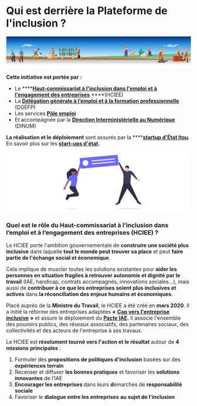 # Qui est derrière la Plateforme de l'inclusion ?



![](../.gitbook/assets/fonditou.png)

**Cette initiative est portée par :**

* Le ****[**Haut-commissariat à l'inclusion dans l'emploi et à l'engagement des entreprises**](https://travail-emploi.gouv.fr/ministere/organisation/article/haut-commissaire-a-l-inclusion-dans-l-emploi-et-a-l-engagement-des-entreprises) ****\(HCIEE\)
* La [**Délégation générale à l’emploi et à la formation professionnelle**](https://travail-emploi.gouv.fr/ministere/organisation/organisation-des-directions-et-services/article/organisation-de-la-delegation-generale-a-l-emploi-et-a-la-formation) \(DGEFP\)
* Les services [**Pôle emploi** ](https://www.pole-emploi.fr/accueil/)
* Et accompagnée par la [**Direction Interministérielle au Numérique** ](https://www.numerique.gouv.fr/)\(DINUM\)

**La réalisation et le déploiement** sont assurés par la ****[**startup d'État Itou**](https://beta.gouv.fr/startups/itou.html)**.** En savoir plus sur les [**start-ups d'état**](https://beta.gouv.fr/)**.**

![](../.gitbook/assets/capture-de-cran-2020-06-23-a-13.30.17.png)

### **Quel est le rôle du Haut-commissariat à l’inclusion dans l’emploi et à l’engagement des entreprises \(HCIEE\) ?**

Le HCIEE porte l'ambition gouvernementale de **construire une société plus inclusive** dans laquelle **tout le monde peut trouver sa place** et peut **faire partie de l'échange social et économique**.

Cela implique de muscler toutes les solutions existantes pour **aider les personnes en situation fragiles à retrouver autonomie et dignité par le travail** \(IAE, handicap, contrats accompagnés, innovations sociales…\), mais aussi de **contribuer à ce que les entreprises soient plus inclusives et actives** dans **la réconciliation des enjeux humains et économiques**.

Placé auprès de la **Ministre du Travail**, le HCIEE a été créé en **mars 2020**. Il a initié la réforme des entreprises adaptées **«** [**Cap vers l'entreprise inclusive**](https://handicap.gouv.fr/presse/invitation-presse/article/signature-de-l-engagement-national-cap-vers-l-entreprise-inclusive-2018-2022) **»** et assure le déploiement du [**Pacte IAE**](https://travail-emploi.gouv.fr/IMG/pdf/pacte_d_ambition_iae_sept_2019_synthese.pdf)**.** Il associe l'ensemble des pouvoirs publics, des réseaux associatifs, des partenaires sociaux, des collectivités et des acteurs de l'entreprise à ses travaux.

Le HCIEE est **résolument tourné vers l'action et le résultat** autour de **4 missions** **principales** :

1. Formuler des **propositions de politiques d'inclusion** basées sur des **expériences terrain**
2. Recenser et diffuser **les bonnes pratiques** et favoriser les **solutions innovantes** de l’IAE
3. **Encourager les entreprises** dans leurs **d**émarches de **responsabilité** **sociale**
4. Favoriser le **dialogue entre les entreprises** **au sujet de l'inclusion**

